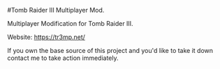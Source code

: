 #Tomb Raider III Multiplayer Mod.

Multiplayer Modification for Tomb Raider III.

Website: https://tr3mp.net/

If you own the base source of this project and you'd like to take it down contact me to take action immediately.
